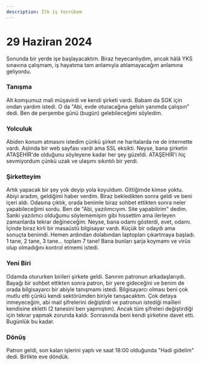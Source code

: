 ```yaml
---
description: İlk iş tecrübem
---
```


# 29 Haziran 2024

Sonunda bir yerde işe başlayacaktım. Biraz heyecanlıydım, ancak hâlâ YKS sınavına çalışmam, iş hayatıma tam anlamıyla atılamayacağım anlamına geliyordu.

### **Tanışma**

Alt komşumuz mali müşavirdi ve kendi şirketi vardı. Babam da SGK için ondan yardım istedi. O da "Abi, evde oturacağına gelsin yanımda çalışsın" dedi. Ben de perşembe günü (bugün) gelebileceğimi söyledim.

### **Yolculuk**

Abiden konum atmasını istedim çünkü şirket ne haritalarda ne de internette vardı. Aslında bir web sayfası vardı ama SSL eksikti. Neyse, bana şirketin ATAŞEHİR'de olduğunu söyleyene kadar her şey güzeldi. ATAŞEHİR'i hiç sevmiyordum çünkü uzak ve ulaşımı sıkıntılı bir yerdi.

### **Şirketteyim**

Artık yapacak bir şey yok deyip yola koyuldum. Gittiğimde kimse yoktu. Abiyi aradım, geldiğimi haber verdim. Biraz bekledikten sonra geldi ve beni içeri aldı. Odasına çıktık, orada benimle biraz sohbet ettikten sonra neler yapabileceğimi sordu. Ben de "Abi, yazılımcıyım. Site yapabilirim" dedim. Sanki yazılımcı olduğumu söylememişim gibi hissettim ama ilerleyen zamanlarda tekrar değineceğim. Neyse, bana odamı gösterdi, evet, odamı. İçinde biraz kirli bir masaüstü bilgisayar vardı. Küçük bir odaydı ama sonuçta benimdi. Hemen ardından dolabından laptopları çıkartmaya başladı. 1 tane, 2 tane, 3 tane... toplam 7 tane! Bana bunları şarja koymamı ve virüs olup olmadığını kontrol etmemi istedi.

### **Yeni Biri**

Odamda otururken birileri şirkete geldi. Sanırım patronun arkadaşlarıydı. Bayağı bir sohbet ettikten sonra patron, bir yere gideceğini ve benim de orada bilgisayarcı bir abiyle tanışmamı istedi. Bilgisayarcı olması beni çok mutlu etti çünkü kendi sektörümden biriyle tanışacaktım. Çok detaya inmeyeceğim, abi mail şifrelerini değiştirdi ve patronun istediği mailleri kendisine ekletti (2 tanesini ben yapmıştım). Ancak tüm şifreleri değiştirdiği için tekrar yapmak zorunda kaldı. Sonrasında beni kendi şirketine davet etti. Bugünlük bu kadar.

### **Dönüş**

Patron geldi, son kalan işlerini yaptı ve saat 18:00 olduğunda "Hadi gidelim" dedi. Birlikte eve döndük.

